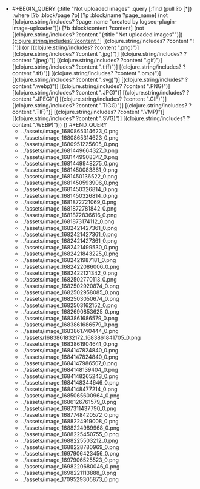 - #+BEGIN_QUERY
  {:title "Not uploaded images"
    :query [:find (pull ?b [*])
          :where
          [?b :block/page ?p]
          [?p :block/name ?page_name]
          (not [(clojure.string/includes? ?page_name "created by logseq-plugin-image-uploader")])
          [?b :block/content ?content]
          (not [(clojure.string/includes? ?content "{:title \"Not uploaded images\"")])
          [(clojure.string/includes? ?content "](../assets")]
          [(clojure.string/includes? ?content "![")]
          (or [(clojure.string/includes? ?content ".png)")]
              [(clojure.string/includes? ?content ".jpg)")]
              [(clojure.string/includes? ?content ".jpeg)")]
              [(clojure.string/includes? ?content ".gif)")]
              [(clojure.string/includes? ?content ".tiff)")]
              [(clojure.string/includes? ?content ".tif)")]
              [(clojure.string/includes? ?content ".bmp)")]
              [(clojure.string/includes? ?content ".svg)")]
              [(clojure.string/includes? ?content ".webp)")]
              [(clojure.string/includes? ?content ".PNG)")]
              [(clojure.string/includes? ?content ".JPG)")]
              [(clojure.string/includes? ?content ".JPEG)")]
              [(clojure.string/includes? ?content ".GIF)")]
              [(clojure.string/includes? ?content ".TIGG)")]
              [(clojure.string/includes? ?content ".TIF)")]
              [(clojure.string/includes? ?content ".VMP)")]
              [(clojure.string/includes? ?content ".SVG)")]
              [(clojure.string/includes? ?content ".WEBP)")])
        ]}
  #+END_QUERY
	- ../assets/image_1680865314623_0.png
	- ../assets/image_1680865314623_0.png
	- ../assets/image_1680951225605_0.png
	- ../assets/image_1681449664327_0.png
	- ../assets/image_1681449908347_0.png
	- ../assets/image_1681449948275_0.png
	- ../assets/image_1681450083861_0.png
	- ../assets/image_1681450136522_0.png
	- ../assets/image_1681450593906_0.png
	- ../assets/image_1681450326814_0.png
	- ../assets/image_1681450326814_0.png
	- ../assets/image_1681872721069_0.png
	- ../assets/image_1681872781842_0.png
	- ../assets/image_1681872836616_0.png
	- ../assets/image_1681873174112_0.png
	- ../assets/image_1682421427361_0.png
	- ../assets/image_1682421427361_0.png
	- ../assets/image_1682421427361_0.png
	- ../assets/image_1682421499530_0.png
	- ../assets/image_1682421843225_0.png
	- ../assets/image_1682421987181_0.png
	- ../assets/image_1682422086006_0.png
	- ../assets/image_1682422121342_0.png
	- ../assets/image_1682502770113_0.png
	- ../assets/image_1682502920874_0.png
	- ../assets/image_1682502958085_0.png
	- ../assets/image_1682503050674_0.png
	- ../assets/image_1682503162152_0.png
	- ../assets/image_1682690853625_0.png
	- ../assets/image_1683861686579_0.png
	- ../assets/image_1683861686579_0.png
	- ../assets/image_1683861740444_0.png
	- ../assets/1683861832172_1683861841705_0.png
	- ../assets/image_1683861904641_0.png
	- ../assets/image_1684147824840_0.png
	- ../assets/image_1684147824840_0.png
	- ../assets/image_1684147986507_0.png
	- ../assets/image_1684148139404_0.png
	- ../assets/image_1684148265243_0.png
	- ../assets/image_1684148344646_0.png
	- ../assets/image_1684148477214_0.png
	- ../assets/image_1685065600964_0.png
	- ../assets/image_1686126761579_0.png
	- ../assets/image_1687311437790_0.png
	- ../assets/image_1687748420572_0.png
	- ../assets/image_1688224919008_0.png
	- ../assets/image_1688224989968_0.png
	- ../assets/image_1688225450755_0.png
	- ../assets/image_1688225503212_0.png
	- ../assets/image_1688228780969_0.png
	- ../assets/image_1697906423456_0.png
	- ../assets/image_1697906525523_0.png
	- ../assets/image_1698220680046_0.png
	- ../assets/image_1698221113888_0.png
	- ../assets/image_1709529305873_0.png